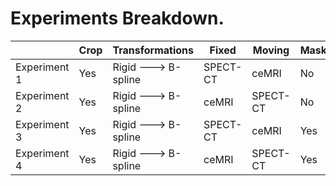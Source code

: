 # Experiments Breakdown.

|              | Crop | Transformations     | Fixed    | Moving   | Masks | Sampling | Metric |
|--------------|------|---------------------|----------|----------|-------|----------|--------|
| Experiment 1 | Yes  | Rigid ---> B-spline | SPECT-CT | ceMRI    | No    | Random   | MI     |
| Experiment 2 | Yes  | Rigid ---> B-spline | ceMRI    | SPECT-CT | No    | Random   | MI     |
| Experiment 3 | Yes  | Rigid ---> B-spline | SPECT-CT | ceMRI    | Yes   | Random   | MI     |
| Experiment 4 | Yes  | Rigid ---> B-spline | ceMRI    | SPECT-CT | Yes   | Random   | MI     |

